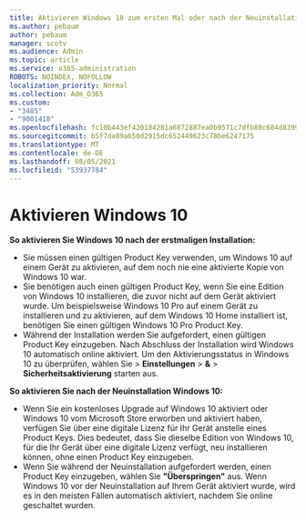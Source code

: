 ```yaml
---
title: Aktivieren Windows 10 zum ersten Mal oder nach der Neuinstallation
ms.author: pebaum
author: pebaum
manager: scotv
ms.audience: Admin
ms.topic: article
ms.service: o365-administration
ROBOTS: NOINDEX, NOFOLLOW
localization_priority: Normal
ms.collection: Adm_O365
ms.custom:
- "3485"
- "9001418"
ms.openlocfilehash: fc10b443ef420184281a6872887ea0b9571c7dfb88c684d8399ca0c85e9f4ab3
ms.sourcegitcommit: b5f7da89a650d2915dc652449623c78be6247175
ms.translationtype: MT
ms.contentlocale: de-DE
ms.lasthandoff: 08/05/2021
ms.locfileid: "53937784"
---
```

# <a name="activate-windows-10"></a>Aktivieren Windows 10

**So aktivieren Sie Windows 10 nach der erstmaligen Installation:**

- Sie müssen einen gültigen Product Key verwenden, um Windows 10 auf einem Gerät zu aktivieren, auf dem noch nie eine aktivierte Kopie von Windows 10 war.
- Sie benötigen auch einen gültigen Product Key, wenn Sie eine Edition von Windows 10 installieren, die zuvor nicht auf dem Gerät aktiviert wurde. Um beispielsweise Windows 10 Pro auf einem Gerät zu installieren und zu aktivieren, auf dem Windows 10 Home installiert ist, benötigen Sie einen gültigen Windows 10 Pro Product Key.
- Während der Installation werden Sie aufgefordert, einen gültigen Product Key einzugeben. Nach Abschluss der Installation wird Windows 10 automatisch online aktiviert. Um den Aktivierungsstatus in Windows 10 zu überprüfen, wählen Sie >  **Einstellungen**  >  **&**  >  **Sicherheitsaktivierung** starten aus.

**So aktivieren Sie nach der Neuinstallation Windows 10:**

- Wenn Sie ein kostenloses Upgrade auf Windows 10 aktiviert oder Windows 10 vom Microsoft Store erworben und aktiviert haben, verfügen Sie über eine digitale Lizenz für Ihr Gerät anstelle eines Product Keys. Dies bedeutet, dass Sie dieselbe Edition von Windows 10, für die Ihr Gerät über eine digitale Lizenz verfügt, neu installieren können, ohne einen Product Key einzugeben.
- Wenn Sie während der Neuinstallation aufgefordert werden, einen Product Key einzugeben, wählen Sie **"Überspringen"** aus. Wenn Windows 10 vor der Neuinstallation auf Ihrem Gerät aktiviert wurde, wird es in den meisten Fällen automatisch aktiviert, nachdem Sie online geschaltet wurden.
